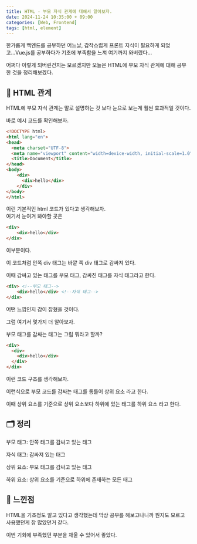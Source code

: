```yaml
---
title: HTML - 부모 자식 관계에 대해서 알아보자.
date: 2024-11-24 10:35:00 + 09:00
categories: [Web, Frontend]
tags: [html, element]
---
```


한가롭게 백엔드를 공부하던 어느날, 갑작스럽게 프론트 지식이 필요하게 되었고...Vue.js를 공부하다가 기초에 부족함을 느껴 여기까지 와버렸다...

어쩌다 이렇게 되버린건지는 모르겠지만 오늘은 HTML에 부모 자식 관계에 대해 공부한 것을 정리해보겠다.

## 🌳 **HTML 관계**
HTML에 부모 자식 관계는 말로 설명하는 것 보다 눈으로 보는게 훨씬 효과적일 것이다.

바로 예시 코드를 확인해보자.

```html
<!DOCTYPE html>
<html lang="en">
<head>
  <meta charset="UTF-8">
  <meta name="viewport" content="width=device-width, initial-scale=1.0">
  <title>Document</title>
</head>
<body>
    <div>
      <div>hello</div>
    </div>
</body>
</html>
```

이런 기본적인 html 코드가 있다고 생각해보자.<Br>
여기서 눈여겨 봐야할 곳은 
```html
<div>
    <div>hello</div>
</div>
```

이부분이다.

이 코드처럼 안쪽 div 태그는 바깥 쪽 div 태그로 감싸져 있다.

이때 감싸고 있는 태그를 부모 태그, 감싸진 태그를 자식 태그라고 한다.
```html
<div> <!--부모 태그-->
    <div>hello</div> <!--자식 태그-->
</div>
```

어떤 느낌인지 감이 잡혔을 것이다.

그럼 여기서 몇가지 더 알아보자.

부모 태그를 감싸는 태그는 그럼 뭐라고 할까?
```html
<div>
  <div>
    <div>hello</div>
  </div>
</div>
```

이런 코드 구조를 생각해보자.

이런식으로 부모 코드를 감싸는 태그를 통틀어 상위 요소 라고 한다.

이때 상위 요소를 기준으로 상위 요소보다 하위에 있는 태그를 하위 요소 라고 한다. 

## 🗂️ **정리**
부모 태그: 안쪽 태그를 감싸고 있는 태그

자식 태그: 감싸져 있는 태그

상위 요소: 부모 태그를 감싸고 있는 태그

하위 요소: 상위 요소를 기준으로 하위에 존재하는 모든 태그

## 💭 **느낀점**
HTML을 기초정도 알고 있다고 생각했는데 막상 공부를 해보고나니까 뭔지도 모르고 사용했던게 참 많았던거 같다. 

이번 기회에 부족했던 부분을 채울 수 있어서 좋았다.